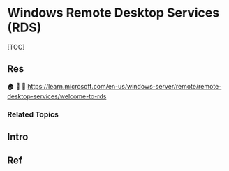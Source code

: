 # Windows Remote Desktop Services (RDS)

[TOC]



## Res
🏠 
🚧 
📂 https://learn.microsoft.com/en-us/windows-server/remote/remote-desktop-services/welcome-to-rds


### Related Topics



## Intro



## Ref
[win10自带远程桌面及局域网内远程连接完整教程 - X胖胖虎的文章 - 知乎]: https://zhuanlan.zhihu.com/p/367502748
